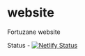 # website
Fortuzane website

Status - [![Netlify Status](https://api.netlify.com/api/v1/badges/b594816d-775c-404c-92f1-d3cbdf681e91/deploy-status)](https://app.netlify.com/sites/kaleidoscopic-squirrel-083dbc/deploys)
